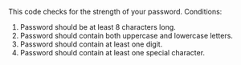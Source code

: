 This code checks for the strength of your password.
Conditions:
1. Password should be at least 8 characters long.
2. Password should contain both uppercase and lowercase letters.
3. Password should contain at least one digit.
4. Password should contain at least one special character.
